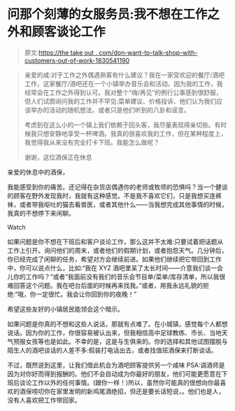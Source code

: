 # 问那个刻薄的女服务员:我不想在工作之外和顾客谈论工作

> 原文:[https://the take out . com/don-want-to-talk-shop-with-customers-out-of-work-1830541190](https://thetakeout.com/dont-want-to-talk-shop-with-customers-outside-work-1830541190)

> 亲爱的咸:对于工作之外偶遇熟客有什么建议？我在一家受欢迎的餐厅/酒吧工作，这家餐厅/酒吧还在一个小镇举办音乐会和活动。因为我的工作，我经常会在工作之外得到认可。我对整个“嗨/再见”的例行公事感到很舒服，但人们试图询问我的工作并不罕见:菜单建议、价格投诉、他们认为我们应该举办的活动的随机想法，或者只是他们听到的八卦和谣言。
> 
> 考虑到在这么小的一个镇上我们依赖于回头客，我尽量表现得亲切些。有时候我只想安静地享受一杯啤酒。我真的很喜欢我的工作，但在某种程度上，我觉得我从来没有完全打卡下班。我能怎么做呢？
> 
> 谢谢，这位酒保正在休息

亲爱的休息中的酒保，

我能感受到你的痛苦。还记得在杂货店偶遇你的老师或牧师的恐惧吗？当一个健谈的顾客在野外发现我时，我就有这种感觉。不是我不喜欢它们，只是我想买连裤袜，或者带我呕吐的猫去看兽医，或者其他什么——当我想完成其他事情的时候，我真的不想停下来闲聊。

Watch

如果问题是你不想在下班后和客户谈论工作，那么这并不太难:只要试着把话题从工作上引开。询问他们的周末，或者他们的假期计划，或者抱怨天气。几分钟后，你已经完成了闲聊的任务，希望对方会继续前进。如果他们继续把它带回到工作中，你可以说点什么，比如:“我在 XYZ 酒吧里呆了太长时间——介意我们谈一会儿你的工作吗？”或者“我面前没有我们的音乐会节目单/菜单/库存清单，所以我很难回答这个问题。我在吧台后面的时候再来找我。”或者，用我永远礼貌的拒绝:“哦，你一定很忙。我会让你回到你的夜晚！”

希望这些友好的小镇居民能领会这个暗示。

如果问题是你真的不想和这些人说话，那就有点难了。在小城镇，感觉每个人都想说话。因为你的工作，你很容易被认出来，但我相信高中足球教练、市长、当地天气预报女孩等也是如此。不幸的是，这是与生俱来的。你的选择和其他试图摆脱与陌生人的酒吧谈话的人差不多:假装打电话出去，或者找值班酒保来打断谈话。

不过，既然说到这里，让我们借此机会为酒吧顾客提供另一个咸味 PSA:调酒师是因为对你好而得到报酬的。他们不会自动成为你最好的朋友，他们可能更愿意在下班后谈论工作以外的任何事情。(跟你一样！)所以，虽然你可能真的很想向你最喜欢的酒保唠叨你在家里发明的新鸡尾酒绝招，但还是要长话短说，。他们也是人，没有人喜欢把工作带回家。